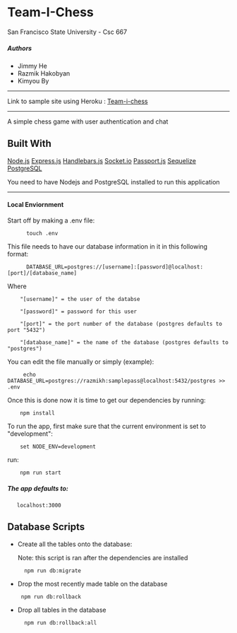 # Team-I-Chess 
San Francisco State University - Csc 667 
##### Authors
   
   * Jimmy He
   * Razmik Hakobyan
   * Kimyou By

-----------------------------------------------------

Link to sample site using Heroku : [Team-i-chess](http://team-i-chess.herokuapp.com)

----------------------------------------------------------
A simple chess game with user authentication and chat

## Built With
   [Node.js](https://nodejs.org/en/)
   [Express.js](https://expressjs.com/)
   [Handlebars.js](https://handlebarsjs.com/)
   [Socket.io](https://socket.io/)
   [Passport.js](http://www.passportjs.org/)
   [Sequelize](http://docs.sequelizejs.com/)
   [PostgreSQL](https://www.postgresql.org/)

   You need to have Nodejs and PostgreSQL installed to run this application
   
---------------------------------------------------------------------   
#### Local Enviornment
Start off by making a .env file:

          touch .env
   
This file needs to have our database information in it in this following format:

          DATABASE_URL=postgres://[username]:[password]@localhost:[port]/[database_name]
          
          
Where   
         
        "[username]" = the user of the databse

        "[password]" = password for this user
        
        "[port]" = the port number of the database (postgres defaults to port "5432")
        
        "[database_name]" = the name of the database (postgres defaults to "postgres")
        
You can edit the file manually or simply (example): 

         echo DATABASE_URL=postgres://razmikh:samplepass@localhost:5432/postgres >> .env



Once this is done now it is time to get our dependencies by running:
  
        npm install

To run the app, first make sure that the current environment is set to "development":

        set NODE_ENV=development

run:

        npm run start
        
##### The app defaults to: 

       localhost:3000

## Database Scripts

* Create all the tables onto the database:
      
     Note: this script is ran after the dependencies are installed
             
        npm run db:migrate
        
 * Drop the most recently made table on the database
 
        npm run db:rollback
        
* Drop all tables in the database

        npm run db:rollback:all
